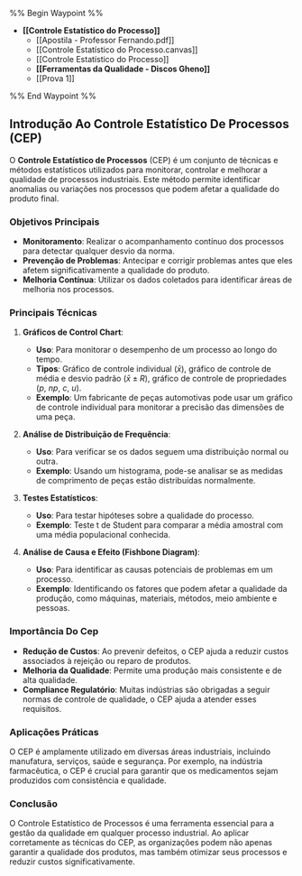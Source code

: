%% Begin Waypoint %%
- **[[Controle Estatístico do Processo]]**
	- [[Apostila - Professor Fernando.pdf]]
	- [[Controle Estatístico do Processo.canvas]]
	- [[Controle Estatístico do Processo]]
	- **[[Ferramentas da Qualidade - Discos Gheno]]**
	- [[Prova 1]]

%% End Waypoint %%
## Introdução Ao Controle Estatístico De Processos (CEP)

O **Controle Estatístico de Processos** (CEP) é um conjunto de técnicas e métodos estatísticos utilizados para monitorar, controlar e melhorar a qualidade de processos industriais. Este método permite identificar anomalias ou variações nos processos que podem afetar a qualidade do produto final.

### Objetivos Principais

- **Monitoramento**: Realizar o acompanhamento contínuo dos processos para detectar qualquer desvio da norma.
- **Prevenção de Problemas**: Antecipar e corrigir problemas antes que eles afetem significativamente a qualidade do produto.
- **Melhoria Contínua**: Utilizar os dados coletados para identificar áreas de melhoria nos processos.

### Principais Técnicas

1. **Gráficos de Control Chart**:
   - **Uso**: Para monitorar o desempenho de um processo ao longo do tempo.
   - **Tipos**: Gráfico de controle individual ($\bar{x}$), gráfico de controle de média e desvio padrão ($\bar{x} \pm R$), gráfico de controle de propriedades ($p$, $np$, $c$, $u$).
   - **Exemplo**: Um fabricante de peças automotivas pode usar um gráfico de controle individual para monitorar a precisão das dimensões de uma peça.

2. **Análise de Distribuição de Frequência**:
   - **Uso**: Para verificar se os dados seguem uma distribuição normal ou outra.
   - **Exemplo**: Usando um histograma, pode-se analisar se as medidas de comprimento de peças estão distribuídas normalmente.

3. **Testes Estatísticos**:
   - **Uso**: Para testar hipóteses sobre a qualidade do processo.
   - **Exemplo**: Teste t de Student para comparar a média amostral com uma média populacional conhecida.

4. **Análise de Causa e Efeito (Fishbone Diagram)**:
   - **Uso**: Para identificar as causas potenciais de problemas em um processo.
   - **Exemplo**: Identificando os fatores que podem afetar a qualidade da produção, como máquinas, materiais, métodos, meio ambiente e pessoas.

### Importância Do Cep

- **Redução de Custos**: Ao prevenir defeitos, o CEP ajuda a reduzir custos associados à rejeição ou reparo de produtos.
- **Melhoria da Qualidade**: Permite uma produção mais consistente e de alta qualidade.
- **Compliance Regulatório**: Muitas indústrias são obrigadas a seguir normas de controle de qualidade, o CEP ajuda a atender esses requisitos.

### Aplicações Práticas

O CEP é amplamente utilizado em diversas áreas industriais, incluindo manufatura, serviços, saúde e segurança. Por exemplo, na indústria farmacêutica, o CEP é crucial para garantir que os medicamentos sejam produzidos com consistência e qualidade.

### Conclusão

O Controle Estatístico de Processos é uma ferramenta essencial para a gestão da qualidade em qualquer processo industrial. Ao aplicar corretamente as técnicas do CEP, as organizações podem não apenas garantir a qualidade dos produtos, mas também otimizar seus processos e reduzir custos significativamente.

